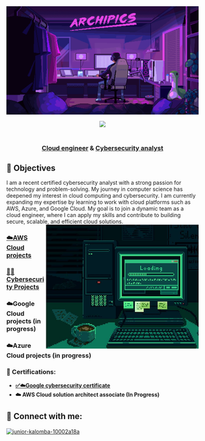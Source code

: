 
<img src="https://github.com/Juniorklb/Juniorklb/blob/0975cb3b0dcf42f65373d3b9e5d4ced7f1389c2c/dempgi7-520f8d5f-63d4-4453-8822-dbc149ae27f8.gif">

<p align="center">

<img src="https://readme-typing-svg.herokuapp.com?color=0d8eceF&size=30&center=true&vCenter=true&width=550&height=70&lines=Hey+There+👋+I'm+Junior+Kalomba;">

</p>

<h3 align="center"><br/><a href="https://github.com/juniorklb">Cloud engineer</a> & <a href="https://github.com/juniorklb">Cybersecurity analyst</a> </a>
</h3>

<h2>🎯 Objectives </h2>
I am a recent certified cybersecurity analyst with a strong passion for technology and problem-solving. My journey in computer science has deepened my interest in cloud computing and cybersecurity. I am currently expanding my expertise by learning to work with cloud platforms such as AWS, Azure, and Google Cloud. My goal is to join a dynamic team as a cloud engineer, where I can apply my skills and contribute to building secure, scalable, and efficient cloud solutions.   

<img align="right" alt="Coding" width="400" src="https://github.com/Juniorklb/Juniorklb/blob/662692f737cc8f550da799d48190446b55a68900/Working%20hard.jpeg">

  
<h3><a href="https://github.com/Juniorklb/AWS-Cloud-projects">☁️AWS Cloud projects</h3> 

<h3><a href="https://github.com/Juniorklb/Cybersecurity-projects-">👨‍💻 Cybersecurity Projects</h3>

<h3><a "href="https://github.com/Juniorklb/Google-cloud-projects">☁️Google Cloud projects (in progress)</h3> 

<h3><a "href="https://github.com/Juniorklb/Azure-Cloud-projects">☁️Azure Cloud projects (in progress) </h3> 

<h3>📜 Certifications:</h3>

- <b>[✅☁️Google cybersecurity certificate](https://www.coursera.org/account/accomplishments/professional-cert/SKOVKYASX5V5)</b>
- <b>☁️ AWS Cloud solution architect associate (In Progress)

</b>
<h2>👥 Connect with me:</h2>
<a href="https://linkedin.com/in/junior-kalomba-10002a18a" target="blank"><img align="center" src="https://raw.githubusercontent.com/rahuldkjain/github-profile-readme-generator/master/src/images/icons/Social/linked-in-alt.svg" alt="junior-kalomba-10002a18a" height="30" width="40" /></a





[linkedin]: https://linkedin.com/in/Juniorkalomba


